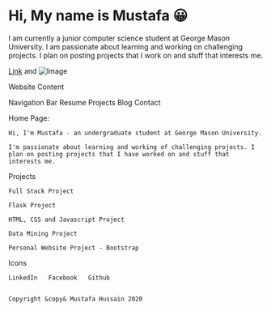 # Hi, My name is Mustafa :grinning:

I am currently a junior computer science student at George Mason University. I am passionate about learning and working on challenging projects. I plan on posting projects that I work on and stuff that interests me.

[Link](url) and ![Image](src)

Website Content


Navigation Bar
		Resume   Projects   Blog   Contact

Home Page:
	
	Hi, I'm Mustafa - an undergraduate student at George Mason University.
		
	I'm passionate about learning and working of challenging projects. I plan on posting projects that I have worked on and stuff that interests me.

	

Projects

	Full Stack Project	
	
	Flask Project

	HTML, CSS and Javascript Project

	Data Mining Project

	Personal Website Project - Bootstrap



Icons

	LinkedIn   Facebook   Github


	Copyright &copy& Mustafa Hussain 2020


